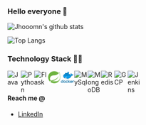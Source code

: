 
### Hello everyone 👋

![Jhooomn's github stats](https://github-readme-stats.vercel.app/api?username=Jhooomn&show_icons=true&theme=tokyonight)

![Top Langs](https://github-readme-stats.vercel.app/api/top-langs/?username=Jhooomn&layout=default)

### Technology Stack 👩‍💻
<img align="left" alt="Java" width="30px" src="https://user-images.githubusercontent.com/32346414/136891663-7476dc71-6737-4014-97dd-b41f8cf0ac01.png" />
<img align="left" alt="Python" width="30px" src="https://user-images.githubusercontent.com/32346414/136891398-33a6b2ad-acb8-406b-8c1b-8a2cb6160b0b.png" />
<img align="left" alt="Flask" width="30px" src="https://user-images.githubusercontent.com/32346414/136891717-61e5977c-e64f-4607-9f3b-2f19c63fe11e.png" />
<img align="left" alt="Spring Boot" width="30px" src="https://raw.githubusercontent.com/github/explore/80688e429a7d4ef2fca1e82350fe8e3517d3494d/topics/spring-boot/spring-boot.png" />
<img align="left" alt="Docker" width="30px" src="https://raw.githubusercontent.com/github/explore/80688e429a7d4ef2fca1e82350fe8e3517d3494d/topics/docker/docker.png" />
<img align="left" alt="MySql" width="30px" src="https://user-images.githubusercontent.com/32346414/136891785-ad00a486-fcf7-4dcf-9972-92c2b871b175.png" />
<img align="left" alt="MongoDB" width="30px" src="https://user-images.githubusercontent.com/32346414/136891825-bf6526f3-79e7-4f2f-9196-6a87feb60e24.png" />
<img align="left" alt="Redis" width="30px" src="https://user-images.githubusercontent.com/32346414/137049453-a7bd6af5-05c9-4c60-88c9-d5245cfc5e57.png" />
<img align="left" alt="GCP" width="30px" src="https://user-images.githubusercontent.com/32346414/136891214-0b875c7c-8536-48d5-adee-247adc18a6fa.png" />
<img align="left" alt="Jenkins" width="30px" src="https://user-images.githubusercontent.com/32346414/136891879-e5bba7bb-9d2b-4694-9a1d-d65015efbd86.png" />

<br></br>

#### Reach me @

- [LinkedIn](https://www.linkedin.com/in/jhon-baron/)
